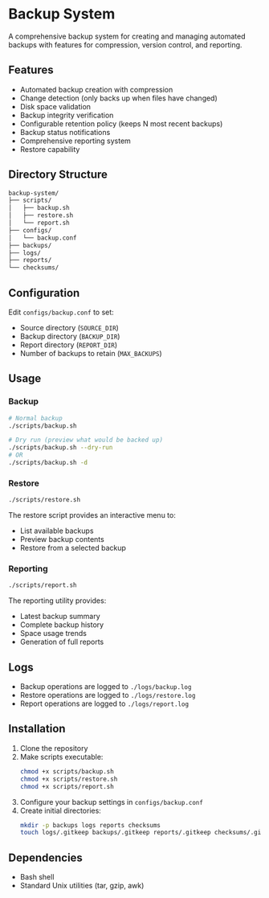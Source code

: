 
# Backup System

A comprehensive backup system for creating and managing automated backups with features for compression, version control, and reporting.

## Features

- Automated backup creation with compression
- Change detection (only backs up when files have changed)
- Disk space validation
- Backup integrity verification
- Configurable retention policy (keeps N most recent backups)
- Backup status notifications
- Comprehensive reporting system
- Restore capability

## Directory Structure

```bash
backup-system/
├── scripts/
│   ├── backup.sh
│   ├── restore.sh
│   └── report.sh
├── configs/
│   └── backup.conf
├── backups/
├── logs/
├── reports/
└── checksums/
```

## Configuration

Edit `configs/backup.conf` to set:
- Source directory (`SOURCE_DIR`)
- Backup directory (`BACKUP_DIR`)
- Report directory (`REPORT_DIR`)
- Number of backups to retain (`MAX_BACKUPS`)

## Usage

### Backup
```bash
# Normal backup
./scripts/backup.sh

# Dry run (preview what would be backed up)
./scripts/backup.sh --dry-run
# OR
./scripts/backup.sh -d
```

### Restore
```bash
./scripts/restore.sh
```
The restore script provides an interactive menu to:
- List available backups
- Preview backup contents
- Restore from a selected backup

### Reporting
```bash
./scripts/report.sh
```
The reporting utility provides:
- Latest backup summary
- Complete backup history
- Space usage trends
- Generation of full reports

## Logs

- Backup operations are logged to `./logs/backup.log`
- Restore operations are logged to `./logs/restore.log`
- Report operations are logged to `./logs/report.log`

## Installation

1. Clone the repository
2. Make scripts executable:
   ```bash
   chmod +x scripts/backup.sh
   chmod +x scripts/restore.sh
   chmod +x scripts/report.sh
   ```
3. Configure your backup settings in `configs/backup.conf`
4. Create initial directories:
   ```bash
   mkdir -p backups logs reports checksums
   touch logs/.gitkeep backups/.gitkeep reports/.gitkeep checksums/.gitkeep
   ```

## Dependencies

- Bash shell
- Standard Unix utilities (tar, gzip, awk)
